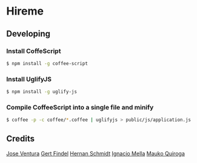 # Hireme

## Developing

### Install CoffeScript
```bash
$ npm install -g coffee-script
```

### Install UglifyJS
```bash
$ npm install -g uglify-js
```

### Compile CoffeeScript into a single file and minify
```bash
$ coffee -p -c coffee/*.coffee | uglifyjs > public/js/application.js
```

## Credits
[Jose Ventura](https://github.com/joventuraz)
[Gert Findel](https://github.com/gertfindel)
[Hernan Schmidt](https://github.com/lagartoflojo)
[Ignacio Mella](https://github.com/imella)
[Mauko Quiroga](https://github.com/maukoquiroga)

